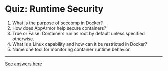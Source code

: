 # Quiz: Runtime Security

1. What is the purpose of seccomp in Docker?
2. How does AppArmor help secure containers?
3. True or False: Containers run as root by default unless specified otherwise.
4. What is a Linux capability and how can it be restricted in Docker?
5. Name one tool for monitoring container runtime behavior.

---

[See answers here](./quiz-runtime-answers.md)
